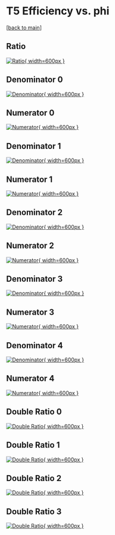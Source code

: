 # T5 Efficiency vs. phi

[[back to main](./)]



## Ratio

[![Ratio](../mtv/var/T5_xtr_211_1_eff_phi.png){ width=600px }](../mtv/var/T5_xtr_211_1_eff_phi.pdf)

## Denominator 0

[![Denominator](../mtv/den/T5_xtr_211_1_eff_phi_den0.png){ width=600px }](../mtv/den/T5_xtr_211_1_eff_phi_den0.pdf)

## Numerator 0

[![Numerator](../mtv/num/T5_xtr_211_1_eff_phi_num0.png){ width=600px }](../mtv/num/T5_xtr_211_1_eff_phi_num0.pdf)

## Denominator 1

[![Denominator](../mtv/den/T5_xtr_211_1_eff_phi_den1.png){ width=600px }](../mtv/den/T5_xtr_211_1_eff_phi_den1.pdf)

## Numerator 1

[![Numerator](../mtv/num/T5_xtr_211_1_eff_phi_num1.png){ width=600px }](../mtv/num/T5_xtr_211_1_eff_phi_num1.pdf)

## Denominator 2

[![Denominator](../mtv/den/T5_xtr_211_1_eff_phi_den2.png){ width=600px }](../mtv/den/T5_xtr_211_1_eff_phi_den2.pdf)

## Numerator 2

[![Numerator](../mtv/num/T5_xtr_211_1_eff_phi_num2.png){ width=600px }](../mtv/num/T5_xtr_211_1_eff_phi_num2.pdf)

## Denominator 3

[![Denominator](../mtv/den/T5_xtr_211_1_eff_phi_den3.png){ width=600px }](../mtv/den/T5_xtr_211_1_eff_phi_den3.pdf)

## Numerator 3

[![Numerator](../mtv/num/T5_xtr_211_1_eff_phi_num3.png){ width=600px }](../mtv/num/T5_xtr_211_1_eff_phi_num3.pdf)

## Denominator 4

[![Denominator](../mtv/den/T5_xtr_211_1_eff_phi_den4.png){ width=600px }](../mtv/den/T5_xtr_211_1_eff_phi_den4.pdf)

## Numerator 4

[![Numerator](../mtv/num/T5_xtr_211_1_eff_phi_num4.png){ width=600px }](../mtv/num/T5_xtr_211_1_eff_phi_num4.pdf)

## Double Ratio 0

[![Double Ratio](../mtv/ratio/T5_xtr_211_1_eff_phi_ratio0.png){ width=600px }](../mtv/ratio/T5_xtr_211_1_eff_phi_ratio0.pdf)

## Double Ratio 1

[![Double Ratio](../mtv/ratio/T5_xtr_211_1_eff_phi_ratio1.png){ width=600px }](../mtv/ratio/T5_xtr_211_1_eff_phi_ratio1.pdf)

## Double Ratio 2

[![Double Ratio](../mtv/ratio/T5_xtr_211_1_eff_phi_ratio2.png){ width=600px }](../mtv/ratio/T5_xtr_211_1_eff_phi_ratio2.pdf)

## Double Ratio 3

[![Double Ratio](../mtv/ratio/T5_xtr_211_1_eff_phi_ratio3.png){ width=600px }](../mtv/ratio/T5_xtr_211_1_eff_phi_ratio3.pdf)


